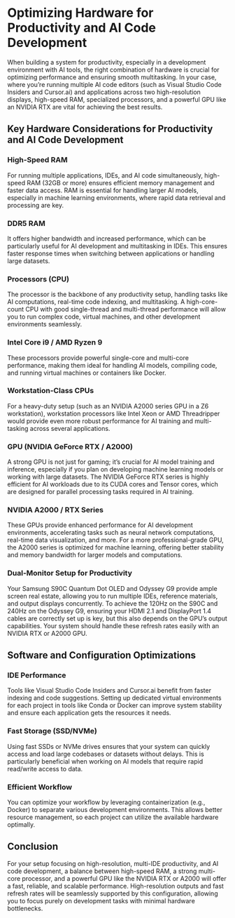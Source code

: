 **Optimizing Hardware for Productivity and AI Code Development**
=============================================================

When building a system for productivity, especially in a development environment with AI tools, the right combination of hardware is crucial for optimizing performance and ensuring smooth multitasking. In your case, where you’re running multiple AI code editors (such as Visual Studio Code Insiders and Cursor.ai) and applications across two high-resolution displays, high-speed RAM, specialized processors, and a powerful GPU like an NVIDIA RTX are vital for achieving the best results.

**Key Hardware Considerations for Productivity and AI Code Development**
-------------------------------------------------------------------

### High-Speed RAM

For running multiple applications, IDEs, and AI code simultaneously, high-speed RAM (32GB or more) ensures efficient memory management and faster data access. RAM is essential for handling larger AI models, especially in machine learning environments, where rapid data retrieval and processing are key.

### DDR5 RAM

It offers higher bandwidth and increased performance, which can be particularly useful for AI development and multitasking in IDEs. This ensures faster response times when switching between applications or handling large datasets.

### Processors (CPU)

The processor is the backbone of any productivity setup, handling tasks like AI computations, real-time code indexing, and multitasking. A high-core-count CPU with good single-thread and multi-thread performance will allow you to run complex code, virtual machines, and other development environments seamlessly.

### Intel Core i9 / AMD Ryzen 9

These processors provide powerful single-core and multi-core performance, making them ideal for handling AI models, compiling code, and running virtual machines or containers like Docker.

### Workstation-Class CPUs

For a heavy-duty setup (such as an NVIDIA A2000 series GPU in a Z6 workstation), workstation processors like Intel Xeon or AMD Threadripper would provide even more robust performance for AI training and multi-tasking across several applications.

### GPU (NVIDIA GeForce RTX / A2000)

A strong GPU is not just for gaming; it’s crucial for AI model training and inference, especially if you plan on developing machine learning models or working with large datasets. The NVIDIA GeForce RTX series is highly efficient for AI workloads due to its CUDA cores and Tensor cores, which are designed for parallel processing tasks required in AI training.

### NVIDIA A2000 / RTX Series

These GPUs provide enhanced performance for AI development environments, accelerating tasks such as neural network computations, real-time data visualization, and more. For a more professional-grade GPU, the A2000 series is optimized for machine learning, offering better stability and memory bandwidth for larger models and computations.

### Dual-Monitor Setup for Productivity

Your Samsung S90C Quantum Dot OLED and Odyssey G9 provide ample screen real estate, allowing you to run multiple IDEs, reference materials, and output displays concurrently. To achieve the 120Hz on the S90C and 240Hz on the Odyssey G9, ensuring your HDMI 2.1 and DisplayPort 1.4 cables are correctly set up is key, but this also depends on the GPU’s output capabilities. Your system should handle these refresh rates easily with an NVIDIA RTX or A2000 GPU.

**Software and Configuration Optimizations**
---------------------------------------------

### IDE Performance

Tools like Visual Studio Code Insiders and Cursor.ai benefit from faster indexing and code suggestions. Setting up dedicated virtual environments for each project in tools like Conda or Docker can improve system stability and ensure each application gets the resources it needs.

### Fast Storage (SSD/NVMe)

Using fast SSDs or NVMe drives ensures that your system can quickly access and load large codebases or datasets without delays. This is particularly beneficial when working on AI models that require rapid read/write access to data.

### Efficient Workflow

You can optimize your workflow by leveraging containerization (e.g., Docker) to separate various development environments. This allows better resource management, so each project can utilize the available hardware optimally.

**Conclusion**
----------

For your setup focusing on high-resolution, multi-IDE productivity, and AI code development, a balance between high-speed RAM, a strong multi-core processor, and a powerful GPU like the NVIDIA RTX or A2000 will offer a fast, reliable, and scalable performance. High-resolution outputs and fast refresh rates will be seamlessly supported by this configuration, allowing you to focus purely on development tasks with minimal hardware bottlenecks.